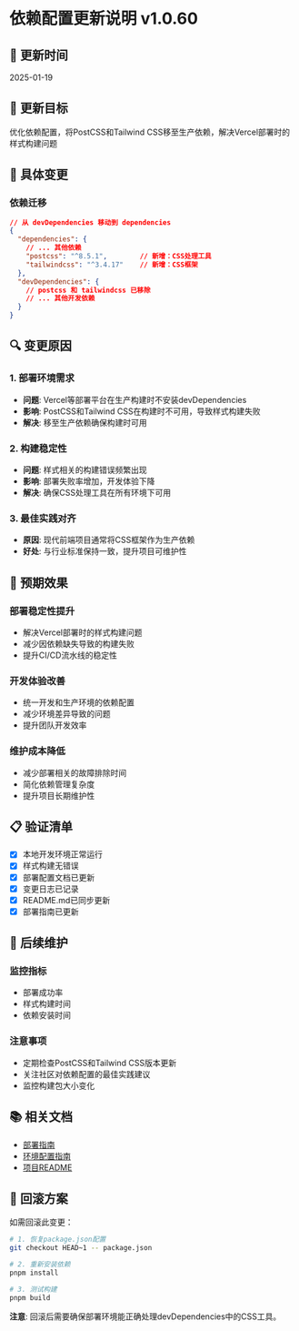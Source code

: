 # 依赖配置更新说明 v1.0.60

## 📅 更新时间
2025-01-19

## 🎯 更新目标
优化依赖配置，将PostCSS和Tailwind CSS移至生产依赖，解决Vercel部署时的样式构建问题

## 📄 具体变更

### 依赖迁移
```json
// 从 devDependencies 移动到 dependencies
{
  "dependencies": {
    // ... 其他依赖
    "postcss": "^8.5.1",        // 新增：CSS处理工具
    "tailwindcss": "^3.4.17"    // 新增：CSS框架
  },
  "devDependencies": {
    // postcss 和 tailwindcss 已移除
    // ... 其他开发依赖
  }
}
```

## 🔍 变更原因

### 1. 部署环境需求
- **问题**: Vercel等部署平台在生产构建时不安装devDependencies
- **影响**: PostCSS和Tailwind CSS在构建时不可用，导致样式构建失败
- **解决**: 移至生产依赖确保构建时可用

### 2. 构建稳定性
- **问题**: 样式相关的构建错误频繁出现
- **影响**: 部署失败率增加，开发体验下降
- **解决**: 确保CSS处理工具在所有环境下可用

### 3. 最佳实践对齐
- **原因**: 现代前端项目通常将CSS框架作为生产依赖
- **好处**: 与行业标准保持一致，提升项目可维护性

## 🚀 预期效果

### 部署稳定性提升
- 解决Vercel部署时的样式构建问题
- 减少因依赖缺失导致的构建失败
- 提升CI/CD流水线的稳定性

### 开发体验改善
- 统一开发和生产环境的依赖配置
- 减少环境差异导致的问题
- 提升团队开发效率

### 维护成本降低
- 减少部署相关的故障排除时间
- 简化依赖管理复杂度
- 提升项目长期维护性

## 📋 验证清单

- [x] 本地开发环境正常运行
- [x] 样式构建无错误
- [x] 部署配置文档已更新
- [x] 变更日志已记录
- [x] README.md已同步更新
- [x] 部署指南已更新

## 🔧 后续维护

### 监控指标
- 部署成功率
- 样式构建时间
- 依赖安装时间

### 注意事项
- 定期检查PostCSS和Tailwind CSS版本更新
- 关注社区对依赖配置的最佳实践建议
- 监控构建包大小变化

## 📚 相关文档
- [部署指南](./deployment-guide.md)
- [环境配置指南](./environment-setup.md)
- [项目README](../README.md)

## 🔄 回滚方案

如需回滚此变更：

```bash
# 1. 恢复package.json配置
git checkout HEAD~1 -- package.json

# 2. 重新安装依赖
pnpm install

# 3. 测试构建
pnpm build
```

**注意**: 回滚后需要确保部署环境能正确处理devDependencies中的CSS工具。